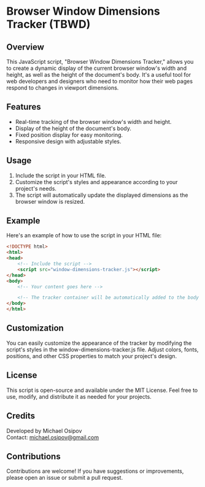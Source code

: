 # Browser Window Dimensions Tracker (TBWD)

## Overview

This JavaScript script, "Browser Window Dimensions Tracker," allows you to create a dynamic display of the current browser window's width and height, as well as the height of the document's body. It's a useful tool for web developers and designers who need to monitor how their web pages respond to changes in viewport dimensions.

## Features

- Real-time tracking of the browser window's width and height.
- Display of the height of the document's body.
- Fixed position display for easy monitoring.
- Responsive design with adjustable styles.

## Usage

1. Include the script in your HTML file.
2. Customize the script's styles and appearance according to your project's needs.
3. The script will automatically update the displayed dimensions as the browser window is resized.

## Example

Here's an example of how to use the script in your HTML file:

```html
<!DOCTYPE html>
<html>
<head>
    <!-- Include the script -->
    <script src="window-dimensions-tracker.js"></script>
</head>
<body>
    <!-- Your content goes here -->

    <!-- The tracker container will be automatically added to the body -->
</body>
</html>
```

## Customization
You can easily customize the appearance of the tracker by modifying the script's styles in the window-dimensions-tracker.js file. Adjust colors, fonts, positions, and other CSS properties to match your project's design.

## License
This script is open-source and available under the MIT License. Feel free to use, modify, and distribute it as needed for your projects.

## Credits
Developed by Michael Osipov  
Contact: michael.osipov@gmail.com

## Contributions
Contributions are welcome! If you have suggestions or improvements, please open an issue or submit a pull request.

